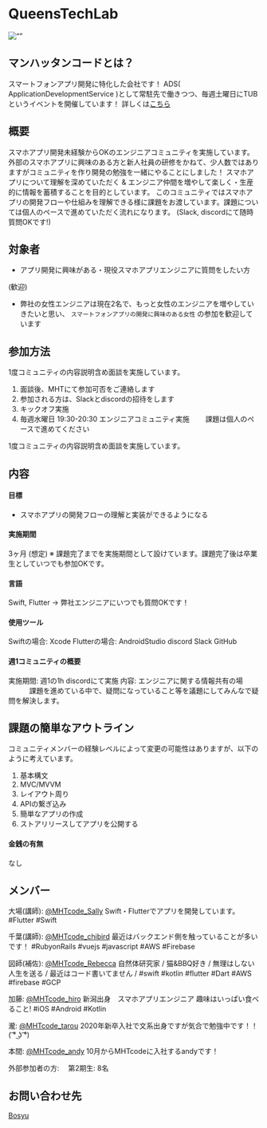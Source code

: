 # QueensTechLab

<img width=“500” alt=“” src=“https://user-images.githubusercontent.com/51016056/105117606-1da6b100-5b10-11eb-8e96-006b6f63a166.png”>

## マンハッタンコードとは？
スマートフォンアプリ開発に特化した会社です！
ADS( ApplicationDevelopmentService )として常駐先で働きつつ、毎週土曜日にTUBというイベントを開催しています！
詳しくは[こちら](https://www.mht-code.com/)


## 概要
スマホアプリ開発未経験からOKのエンジニアコミュニティを実施しています。
外部のスマホアプリに興味のある方と新人社員の研修をかねて、少人数ではありますがコミュニティを作り開発の勉強を一緒にやることにしました！
スマホアプリについて理解を深めていただく & エンジニア仲間を増やして楽しく・生産的に情報を蓄積することを目的としています。
このコミュニティではスマホアプリの開発フローや仕組みを理解できる様に課題をお渡しています。課題については個人のペースで進めていただく流れになります。
(Slack, discordにて随時質問OKです!)


## 対象者
 - アプリ開発に興味がある・現役スマホアプリエンジニアに質問をしたい方

(歓迎)
 - 弊社の女性エンジニアは現在2名で、もっと女性のエンジニアを増やしていきたいと思い、 `スマートフォンアプリの開発に興味のある女性` の参加を歓迎しています


## 参加方法
1度コミュニティの内容説明含め面談を実施しています。

1. 面談後、MHTにて参加可否をご連絡します
2. 参加される方は、Slackとdiscordの招待をします
3. キックオフ実施
4. 毎週水曜日 19:30-20:30 エンジニアコミュニティ実施
　　課題は個人のペースで進めてください

1度コミュニティの内容説明含め面談を実施しています。


## 内容
#### 目標
 - スマホアプリの開発フローの理解と実装ができるようになる

#### 実施期間
3ヶ月 (想定)
※ 課題完了までを実施期間として設けています。課題完了後は卒業生としていつでも参加OKです。

#### 言語
Swift, Flutter
→ 弊社エンジニアにいつでも質問OKです！

#### 使用ツール
Swiftの場合: Xcode
Flutterの場合: AndroidStudio
discord
Slack
GitHub

#### 週1コミュニティの概要
実施期間: 週1の1h discordにて実施
内容: エンジニアに関する情報共有の場
　　　課題を進めている中で、疑問になっていること等を議題にしてみんなで疑問を解決します。

## 課題の簡単なアウトライン
コミュニティメンバーの経験レベルによって変更の可能性はありますが、以下のように考えています。
1. 基本構文
2. MVC/MVVM
3. レイアウト周り
4. APIの繋ぎ込み
5. 簡単なアプリの作成
6. ストアリリースしてアプリを公開する

#### 金銭の有無
なし

## メンバー
大場(講師): [@MHTcode_Sally](https://twitter.com/MHTcode_Sally])
Swift・Flutterでアプリを開発しています。 #Flutter #Swift

千葉(講師): [@MHTcode_chibird](https://twitter.com/MHTcode_chibird)
最近はバックエンド側を触っていることが多いです！ #RubyonRails #vuejs #javascript #AWS #Firebase

図師(補佐): [@MHTcode_Rebecca](https://twitter.com/MHTcode_Rebecca)
自然体研究家 / 猫&BBQ好き / 無理はしない人生を送る / 最近はコード書いてません / #swift #kotlin #flutter #Dart #AWS #firebase #GCP

加藤: [@MHTcode_hiro](https://twitter.com/MHTcode_hiro)
新潟出身　スマホアプリエンジニア 趣味はいっぱい食べること!  #iOS #Android #Kotlin

瀧: [@MHTcode_tarou](https://twitter.com/MHTcode_tarou)
2020年新卒入社で文系出身ですが気合で勉強中です！！( ͡° ͜ʖ ͡°)

本間: [@MHTcode_andy](https://twitter.com/MHTcode_andy)
10月からMHTcodeに入社するandyです！

外部参加者の方:
　第2期生: 8名


## お問い合わせ先
[Bosyu](https://bosyu.me/b/4orsPT5xoNc)

